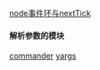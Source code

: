 [node事件环与nextTick](https://nodejs.org/en/docs/guides/event-loop-timers-and-nexttick/ "node事件环与nextTick")


#### 解析参数的模块
[commander](https://www.npmjs.com/package/commander "commander")
[yargs](https://www.npmjs.com/package/yargs "webpack yargs")